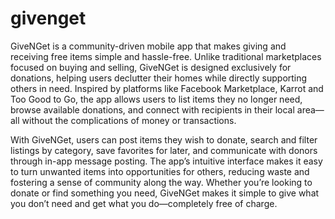 # givenget

GiveNGet is a community-driven mobile app that makes giving and receiving free items simple
and hassle-free. Unlike traditional marketplaces focused on buying and selling, GiveNGet is 
designed exclusively for donations, helping users declutter their homes while directly 
supporting others in need. Inspired by platforms like Facebook Marketplace, Karrot 
and Too Good to Go, the app allows users to list items they no longer need, browse available 
donations, and connect with recipients in their local area—all without the complications
of money or transactions.


With GiveNGet, users can post items they wish to donate, search and filter listings by category, 
save favorites for later, and communicate with donors through in-app message posting. 
The app’s intuitive interface makes it easy to turn unwanted items into opportunities for others, 
reducing waste and fostering a sense of community along the way. Whether you’re looking to donate 
or find something you need, GiveNGet makes it simple to give what you don’t need and get what 
you do—completely free of charge.  

